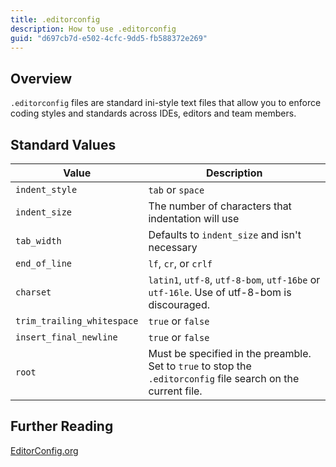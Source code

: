 ```yaml
---
title: .editorconfig
description: How to use .editorconfig
guid: "d697cb7d-e502-4cfc-9dd5-fb588372e269"
---
```


## Overview

`.editorconfig` files are standard ini-style text files that allow you to enforce coding styles and standards across IDEs, editors and team members.

## Standard Values

| Value  | Description |
|----------|---------|
| `indent_style` | `tab` or `space` |
| `indent_size` | The number of characters that indentation will use |
| `tab_width` | Defaults to `indent_size` and isn't necessary |
| `end_of_line` | `lf`, `cr`, or `crlf` |
| `charset` | `latin1`, `utf-8`, `utf-8-bom`, `utf-16be` or `utf-16le`. Use of utf-8-bom is discouraged. |
| `trim_trailing_whitespace` | `true` or `false` |
| `insert_final_newline`     | `true` or `false` |
| `root` | Must be specified in the preamble. Set to `true` to stop the `.editorconfig` file search on the current file. |

## Further Reading

[EditorConfig.org](https://editorconfig.org/)
